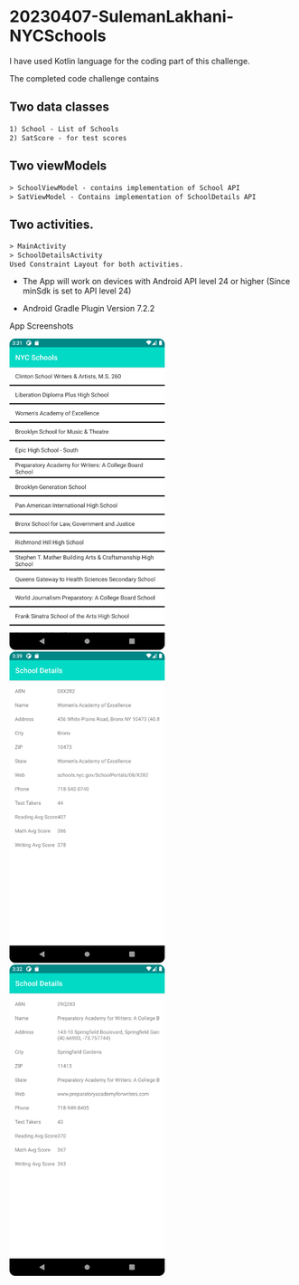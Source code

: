 # 20230407-SulemanLakhani-NYCSchools

I have used Kotlin language for the coding part of this challenge.

The completed code challenge contains 

## Two data classes
    1) School - List of Schools
    2) SatScore - for test scores

## Two viewModels 
    > SchoolViewModel - contains implementation of School API
    > SatViewModel - Contains implementation of SchoolDetails API

## Two activities.
    > MainActivity
    > SchoolDetailsActivity
    Used Constraint Layout for both activities.

- The App will work on devices with Android API level 24 or higher (Since minSdk is set to API level 24)

- Android Gradle Plugin Version 7.2.2

App Screenshots

<img src ="/images/Screenshot_1.png" width = "275">
<img src ="/images/Screenshot_2.png" width = "275">
<img src ="/images/Screenshot_3.png" width = "275">

